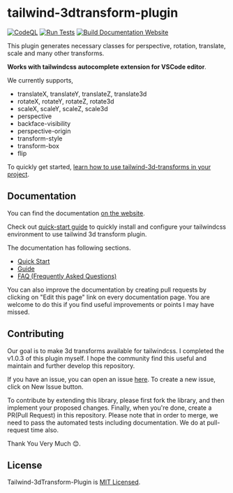 # tailwind-3dtransform-plugin

[![CodeQL](https://github.com/XPD-Kasun/tailwind-3dtransform-plugin/actions/workflows/github-code-scanning/codeql/badge.svg)](https://github.com/XPD-Kasun/tailwind-3dtransform-plugin/actions/workflows/github-code-scanning/codeql) [![Run Tests](https://github.com/XPD-Kasun/tailwind-3dtransform-plugin/actions/workflows/jest.yaml/badge.svg)](https://github.com/XPD-Kasun/tailwind-3dtransform-plugin/actions/workflows/jest.yaml) [![Build Documentation Website](https://github.com/XPD-Kasun/tailwind-3dtransform-plugin/actions/workflows/build-docs.yml/badge.svg)](https://github.com/XPD-Kasun/tailwind-3dtransform-plugin/actions/workflows/build-docs.yml)

This plugin generates necessary classes for perspective, rotation, translate, scale and many other transforms.

**Works with tailwindcss autocomplete extension for VSCode editor**.

We currently supports,

- translateX, translateY, translateZ, translate3d
- rotateX, rotateY, rotateZ, rotate3d
- scaleX, scaleY, scaleZ, scale3d
- perspective
- backface-visibility
- perspective-origin
- transform-style
- transform-box
- flip


To quickly get started, [learn how to use tailwind-3d-transforms in your project](https://xpd-kasun.github.io/tailwind-3dtransform-plugin/).

## Documentation

You can find the documentation [on the website](https://xpd-kasun.github.io/tailwind-3dtransform-plugin/).

Check out [quick-start guide](https://xpd-kasun.github.io/tailwind-3dtransform-plugin/) to quickly install and configure your tailwindcss environment to use tailwind 3d transform plugin.

The documentation has following sections.

- [Quick Start](https://xpd-kasun.github.io/tailwind-3dtransform-plugin/)
- [Guide](https://xpd-kasun.github.io/tailwind-3dtransform-plugin/category/guide)
- [FAQ (Frequently Asked Questions)](https://xpd-kasun.github.io/tailwind-3dtransform-plugin/category/faq)

You can also improve the documentation by creating pull requests by clicking on "Edit this page" link on every documentation page. You are welcome to do this if you find useful improvements or points I may have missed.

## Contributing

Our goal is to make 3d transforms available for tailwindcss. I completed the v1.0.3 of this plugin myself. I hope the community find this useful and maintain and further develop this repository.

If you have an issue, you can open an issue [here](https://github.com/XPD-Kasun/tailwind-3dtransform-plugin/issues). To create a new issue, click on New Issue button.

To contribute by extending this library, please first fork the library, and then implement your proposed changes. Finally, when you're done, create a PR(Pull Request) in this repository. Please note that in order to merge, we need to pass the automated tests including documentation. We do at pull-request time also.

Thank You Very Much 😊.

## License

Tailwind-3dTransform-Plugin is [MIT Licensed](https://github.com/XPD-Kasun/tailwind-3dtransform-plugin/blob/main/LICENSE).


